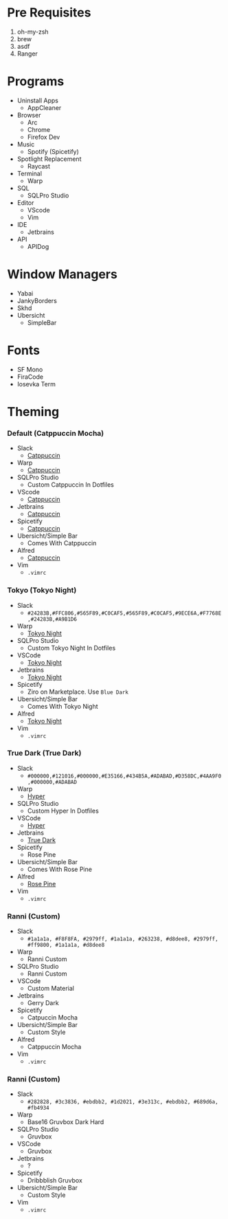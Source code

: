 # Pre Requisites

1. oh-my-zsh
2. brew
3. asdf
4. Ranger

# Programs

- Uninstall Apps
  - AppCleaner
- Browser
  - Arc
  - Chrome
  - Firefox Dev
- Music
  - Spotify (Spicetify)
- Spotlight Replacement
  - Raycast
- Terminal
  - Warp
- SQL
  - SQLPro Studio
- Editor
  - VScode
  - Vim
- IDE
  - Jetbrains
- API
  - APIDog

# Window Managers

- Yabai
- JankyBorders
- Skhd
- Ubersicht
  - SimpleBar

# Fonts

- SF Mono
- FiraCode
- Iosevka Term

# Theming

### Default (Catppuccin Mocha)

- Slack
  - [Catppuccin](https://github.com/catppuccin/slack)
- Warp
  - [Catppuccin](https://github.com/catppuccin/warp)
- SQLPro Studio
  - Custom Catppuccin In Dotfiles
- VScode
  - [Catppuccin](https://marketplace.visualstudio.com/items?itemName=Catppuccin.catppuccin-vsc)
- Jetbrains
  - [Catppuccin](https://plugins.jetbrains.com/plugin/18682-catppuccin-theme)
- Spicetify
  - [Catppuccin](https://github.com/catppuccin/spicetify?tab=readme-ov-file)
- Ubersicht/Simple Bar
  - Comes With Catppuccin
- Alfred
  - [Catppuccin](https://github.com/catppuccin/alfred)
- Vim
  - `.vimrc`

### Tokyo (Tokyo Night)

- Slack
  - `#24283B,#FFC806,#565F89,#C0CAF5,#565F89,#C0CAF5,#9ECE6A,#F7768E,#24283B,#A9B1D6`
- Warp
  - [Tokyo Night](https://github.com/warpdotdev/themes)
- SQLPro Studio
  - Custom Tokyo Night In Dotfiles
- VSCode
  - [Tokyo Night](https://marketplace.visualstudio.com/items?itemName=enkia.tokyo-night)
- Jetbrains
  - [Tokyo Night](https://plugins.jetbrains.com/plugin/18820-tokyo-night-theme)
- Spicetify
  - Ziro on Marketplace. Use `Blue Dark`
- Ubersicht/Simple Bar
  - Comes With Tokyo Night
- Alfred
  - [Tokyo Night](https://www.alfredapp.com/extras/theme/puSaeqbft2/)
- Vim
  - `.vimrc`

### True Dark (True Dark)

- Slack
  - `#000000,#121016,#000000,#E35166,#434B5A,#ADABAD,#D358DC,#4AA9F0,#000000,#ADABAD`
- Warp
  - [Hyper](https://github.com/warpdotdev/themes)
- SQLPro Studio
  - Custom Hyper In Dotfiles
- VSCode
  - [Hyper](https://marketplace.visualstudio.com/items?itemName=hsnazar.hyper-term-theme)
- Jetbrains
  - [True Dark](https://plugins.jetbrains.com/plugin/19348-true-dark)
- Spicetify
  - Rose Pine
- Ubersicht/Simple Bar
  - Comes With Rose Pine
- Alfred
  - [Rose Pine](https://github.com/rose-pine/alfred)
- Vim
  - `.vimrc`

### Ranni (Custom)

- Slack
  - `#1a1a1a, #F8F8FA, #2979ff, #1a1a1a, #263238, #d8dee8, #2979ff, #ff9800, #1a1a1a, #d8dee8`
- Warp
  - Ranni Custom
- SQLPro Studio
  - Ranni Custom
- VSCode
  - Custom Material
- Jetbrains
  - Gerry Dark
- Spicetify
  - Catpuccin Mocha
- Ubersicht/Simple Bar
  - Custom Style
- Alfred
  - Catppuccin Mocha
- Vim
  - `.vimrc`

### Ranni (Custom)

- Slack
  - `#282828, #3c3836, #ebdbb2, #1d2021, #3e313c, #ebdbb2, #689d6a, #fb4934`
- Warp
  - Base16 Gruvbox Dark Hard
- SQLPro Studio
  - Gruvbox
- VSCode
  - Gruvbox
- Jetbrains
  - ?
- Spicetify
  - Dribbblish Gruvbox
- Ubersicht/Simple Bar
  - Custom Style
- Vim
  - `.vimrc`
